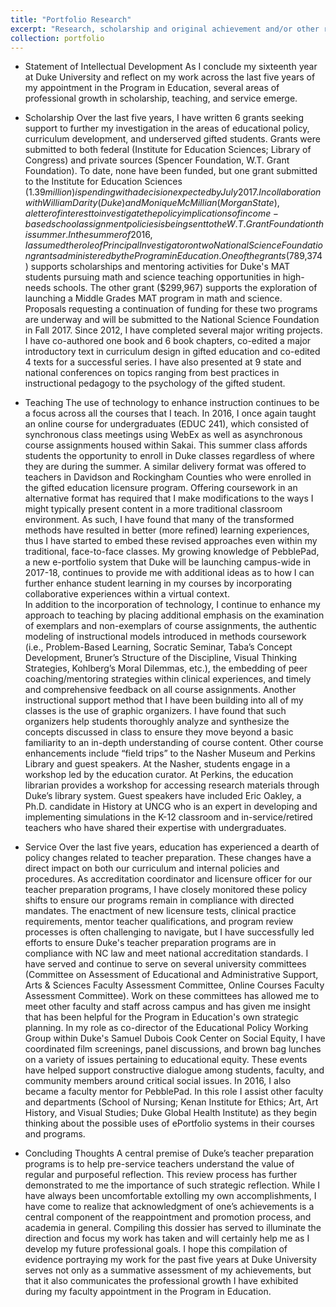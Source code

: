 ```yaml
---
title: "Portfolio Research"
excerpt: "Research, scholarship and original achievement and/or other relevant creative work<br/><img src='/images/500x300.png'>"
collection: portfolio
---
```


* Statement of Intellectual Development
As I conclude my sixteenth year at Duke University and reflect on my work across the last five years of my appointment in the Program in Education, several areas of professional growth in scholarship, teaching, and service emerge.

* Scholarship 
Over the last five years, I have written 6 grants seeking support to further my investigation in the areas of educational policy, curriculum development, and underserved gifted students.  Grants were submitted to both federal (Institute for Education Sciences; Library of Congress) and private sources (Spencer Foundation, W.T. Grant Foundation).  To date, none have been funded, but one grant submitted to the Institute for Education Sciences ($1.39 million) is pending with a decision expected by  July 2017.  In collaboration with William Darity (Duke) and Monique McMillian (Morgan State), a letter of interest to investigate the policy implications of income-based school assignment policies is being sent to the W. T. Grant Foundation this summer. 
In the summer of 2016, I assumed the role of Principal Investigator on two National Science Foundation grants administered by the Program in Education.  One of the grants ($789,374) supports scholarships and mentoring activities for Duke's MAT students pursuing math and science teaching opportunities in high-needs schools. The other grant ($299,967) supports the exploration of launching a Middle Grades MAT program in math and science. Proposals requesting a continuation of funding for these two programs are underway and will be submitted to the National Science Foundation in Fall 2017. 
Since 2012, I have completed several major writing projects. I have co-authored one book and 6 book chapters, co-edited a major introductory text in curriculum design in gifted education and co-edited 4 texts for a successful series.  I have also presented at 9 state and national conferences on topics ranging from best practices in instructional pedagogy to the psychology of the gifted student.

* Teaching 
The use of technology to enhance instruction continues to be a focus across all the courses that I teach.  In 2016, I once again taught an online course for undergraduates (EDUC 241), which consisted of synchronous class meetings using WebEx as well as asynchronous course assignments housed within Sakai. This summer class affords students the opportunity to enroll in Duke classes regardless of where they are during the summer.  A similar delivery format was offered to teachers in Davidson and Rockingham Counties who were enrolled in the gifted education licensure program. 
Offering coursework in an alternative format has required that I make modifications to the ways I might typically present content in a more traditional classroom environment.  As such, I have found that many of the transformed methods have resulted in better (more refined) learning experiences, thus I have started to embed these revised approaches even within my traditional, face-to-face classes.  My growing knowledge of PebblePad, a new e-portfolio system that Duke will be launching campus-wide in 2017-18, continues to provide me with additional ideas as to how I can further enhance student learning in my courses by incorporating collaborative experiences within a virtual context.    
In addition to the incorporation of technology, I continue to enhance my approach to teaching by placing additional emphasis on the examination of exemplars and non-exemplars of course assignments, the authentic modeling of instructional models introduced in methods coursework (i.e., Problem-Based Learning, Socratic Seminar, Taba’s Concept Development, Bruner’s Structure of the Discipline, Visual Thinking Strategies, Kohlberg’s Moral Dilemmas, etc.), the embedding of peer coaching/mentoring strategies within clinical experiences, and timely and comprehensive feedback on all course assignments. 
Another instructional support method that I have been building into all of my classes is the use of graphic organizers.  I have found that such organizers help students thoroughly analyze and synthesize the concepts discussed in class to ensure they move beyond a basic familiarity to an in-depth understanding of course content. 
Other course enhancements include “field trips” to the Nasher Museum and Perkins Library and guest speakers. At the Nasher, students engage in a workshop led by the education curator. At Perkins, the education librarian provides a workshop for accessing research materials through Duke’s library system.  Guest speakers have included Eric Oakley, a Ph.D. candidate in History at UNCG who is an expert in developing and implementing simulations in the K-12 classroom and in-service/retired teachers who have shared their expertise with undergraduates.

* Service
Over the last five years, education has experienced a dearth of  policy changes related to teacher preparation.  These changes have a direct impact on both our curriculum and internal policies and procedures. As accreditation coordinator and licensure officer for our teacher preparation programs, I have closely monitored these policy shifts to ensure our programs remain in compliance with directed mandates.  The enactment of new licensure tests, clinical practice requirements, mentor teacher qualifications, and program review processes  is often challenging to navigate, but I have successfully led efforts to ensure Duke's teacher preparation programs are in compliance with NC law and meet national accreditation standards. 
I have served and continue to serve on several university committees  (Committee on Assessment of Educational and       Administrative Support, Arts & Sciences Faculty Assessment Committee, Online Courses Faculty Assessment Committee).  Work on these committees has allowed me to meet other faculty and staff across campus and has given me insight that has been helpful for the Program in Education's own strategic planning. 
In my role as co-director of the Educational Policy Working Group within Duke's Samuel Dubois Cook Center on Social Equity, I have coordinated film screenings, panel discussions, and brown bag lunches on a variety of issues pertaining to educational equity.  These events have helped support constructive dialogue among students, faculty, and community members around critical social issues. 
In 2016, I also became a faculty mentor for PebblePad. In this role I assist other faculty and departments (School of Nursing; Kenan Institute for Ethics; Art, Art History, and Visual Studies; Duke Global Health Institute) as they begin thinking about the possible uses of ePortfolio systems in their courses and programs. 

* Concluding Thoughts
A central premise of Duke’s teacher preparation programs is to help pre-service teachers understand the value of regular and purposeful reflection. This review process has further demonstrated to me the importance of such strategic reflection. While I have always been uncomfortable extolling my own accomplishments, I have come to realize that acknowledgment of one’s achievements is a central component of the reappointment and promotion process, and academia in general. 
Compiling this dossier has served to illuminate the direction and focus my work has taken and will certainly help me as I develop my future professional goals.
I hope this compilation of evidence portraying my work for the past five years at Duke University serves not only as a summative assessment of my achievements, but that it also communicates the professional growth I have exhibited during my faculty appointment in the Program in Education.
 
